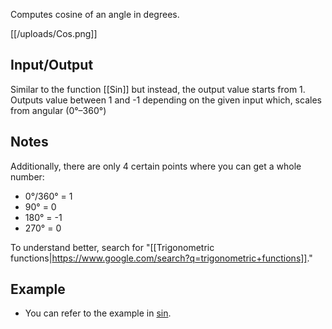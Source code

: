 Computes cosine of an angle in degrees.

[[/uploads/Cos.png]]

## Input/Output
Similar to the function [[Sin]] but instead, the output value starts from 1. Outputs value between 1 and -1 depending on the given input which, scales from angular (0°–360°)

## Notes

Additionally, there are only 4 certain points where you can get a whole number:
- 0°/360° = 1
- 90° = 0
- 180° = -1
- 270° = 0

To understand better, search for "[[Trigonometric functions|https://www.google.com/search?q=trigonometric+functions]]."

## Example

- You can refer to the example in [sin](https://www.fancade.com/wiki/Blocks/Sin.md#example).